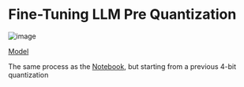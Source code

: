 # Fine-Tuning LLM Pre Quantization

![image](https://github.com/user-attachments/assets/a200c62f-b3d0-4c44-a956-f19f268fc543)

[Model](https://huggingface.co/JulianVelandia/Llama-3.2-1B-unal-instruct-q-ft-gguf)

The same process as the [Notebook](https://github.com/julianVelandia/FinetuningLLMGradeWorksUNALDatasetInstruct), but starting from a previous 4-bit quantization
